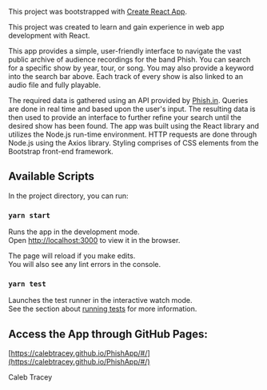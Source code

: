 This project was bootstrapped with [Create React App](https://github.com/facebook/create-react-app).

This project was created to learn and gain experience in web app development with React.

This app provides a simple, user-friendly interface to navigate the vast public archive of audience recordings for the band Phish. You can search for a specific 
show by year, tour, or song. You may also provide a keyword into the search bar above. Each track of every show is also linked to an audio file and fully playable.

The required data is gathered using an API provided by [Phish.in](http://http://phish.in/). Queries are done in real time and based upon the user's input. The
resulting data is then used to provide an interface to further refine your search until the desired show has been found. The app was built using the React library
and utilizes the Node.js run-time environment. HTTP requests are done through Node.js using the Axios library. Styling comprises of CSS elements from the Bootstrap
front-end framework.

## Available Scripts

In the project directory, you can run:

### `yarn start`

Runs the app in the development mode.\
Open [http://localhost:3000](http://localhost:3000) to view it in the browser.

The page will reload if you make edits.\
You will also see any lint errors in the console.

### `yarn test`

Launches the test runner in the interactive watch mode.\
See the section about [running tests](https://facebook.github.io/create-react-app/docs/running-tests) for more information.

## Access the App through GitHub Pages:

[https://calebtracey.github.io/PhishApp/#/](https://calebtracey.github.io/PhishApp/#/)

Caleb Tracey
